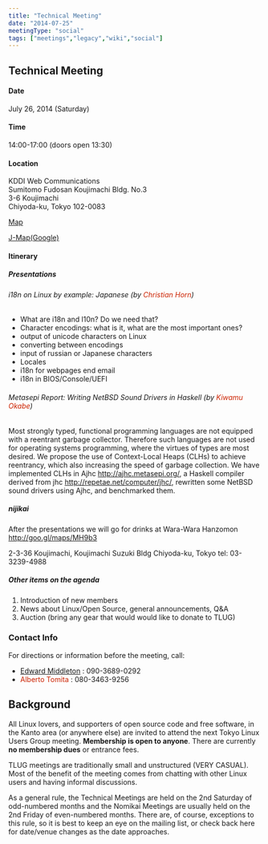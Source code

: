 ```yaml
---
title: "Technical Meeting"
date: "2014-07-25"
meetingType: "social"
tags: ["meetings","legacy","wiki","social"]
---
```


<h2 id="technical_meeting">Technical Meeting</h2>
<h4 id="date">Date</h4>
<p>July 26, 2014 (Saturday)</p>
<h4 id="time">Time</h4>
<p>14:00-17:00 (doors open 13:30)</p>
<h4 id="location">Location</h4>
<p>KDDI Web Communications<br />
Sumitomo Fudosan Koujimachi Bldg. No.3<br />
3-6 Koujimachi<br />
Chiyoda-ku, Tokyo 102-0083</p>
<p><a href="http://www.kddi-webcommunications.co.jp/english/about/access.html">Map</a></p>
<p><a href="http://www.kddi-webcommunications.co.jp/corporate/map.html">J-Map(Google)</a></p>
<h4 id="itinerary">Itinerary</h4>
<h5 id="presentations">Presentations</h5>
<h6 id="i18n_on_linux_by_example_japanese_by_christian_horn">i18n on Linux by example: Japanese (by <font color="#CC2200">Christian Horn</font>)</h6>
<ul>
<li>What are i18n and l10n? Do we need that?</li>
<li>Character encodings: what is it, what are the most important ones?</li>
<li>output of unicode characters on Linux</li>
<li>converting between encodings</li>
<li>input of russian or Japanese characters</li>
<li>Locales</li>
<li>i18n for webpages end email</li>
<li>i18n in BIOS/Console/UEFI</li>
</ul>
<h6 id="metasepi_report_writing_netbsd_sound_drivers_in_haskell_by_kiwamu_okabe">Metasepi Report: Writing NetBSD Sound Drivers in Haskell (by <font color="#CC2200">Kiwamu Okabe</font>)</h6>
<p>Most strongly typed, functional programming languages are not equipped with a reentrant garbage collector.
Therefore such languages are not used for operating systems programming, where the virtues of types are most desired.
We propose the use of Context-Local Heaps (CLHs) to achieve reentrancy, which also increasing the speed of garbage collection.
We have implemented CLHs in Ajhc <a href="http://ajhc.metasepi.org/">http://ajhc.metasepi.org/</a>, a Haskell compiler derived from jhc <a href="http://repetae.net/computer/jhc/">http://repetae.net/computer/jhc/</a>, rewritten some NetBSD sound drivers using Ajhc, and benchmarked them.</p>
<h5 id="nijikai">nijikai</h5>
<p>After the presentations we will go for drinks at Wara-Wara Hanzomon
<a href="http://goo.gl/maps/MH9b3">http://goo.gl/maps/MH9b3</a></p>
<p>2-3-36 Koujimachi, Koujimachi Suzuki Bldg Chiyoda-ku, Tokyo
tel: 03-3239-4988</p>
<h5 id="other_items_on_the_agenda">Other items on the agenda</h5>
<ol>
<li>Introduction of new members</li>
<li>News about Linux/Open Source, general announcements, Q&amp;A</li>
<li>Auction (bring any gear that would would like to donate to TLUG)</li>
</ol>
<h3 id="contact_info">Contact Info</h3>
<p>For directions or information before the meeting, call:</p>
<ul>
<li><a href="./Edward_Middleton">Edward Middleton</a> : 090-3689-0292</li>
<li><font color="#CC2200">Alberto Tomita</font> : 080-3463-9256</li>
</ul>

<h2 id="introduction">Background</h2>
<p>All Linux lovers, and supporters of open source code and free software, in the Kanto area (or anywhere else) are invited to attend the next Tokyo Linux Users Group meeting. <b>Membership is open to anyone</b>. There are currently <b>no membership dues</b> or entrance fees.</p>
<p>TLUG meetings are traditionally small and unstructured (VERY CASUAL). Most of the benefit of the meeting comes from chatting with other Linux users and having informal discussions.</p>
<p>As a general rule, the Technical Meetings are held on the 2nd Saturday of odd-numbered months and the Nomikai Meetings are usually held on the 2nd Friday of even-numbered months. There are, of course, exceptions to this rule, so it is best to keep an eye on the mailing list, or check back here for date/venue changes as the date approaches.</p>
